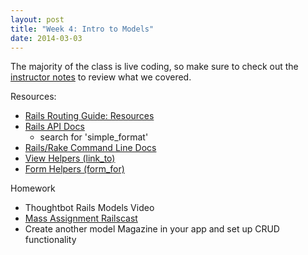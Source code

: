 ```yaml
---
layout: post
title: "Week 4: Intro to Models"
date: 2014-03-03
---
```


The majority of the class is live coding, so make sure to check out the [instructor notes][1] to review what we covered.

Resources:

* [Rails Routing Guide: Resources][2]
* [Rails API Docs][4]
  * search for 'simple_format'
* [Rails/Rake Command Line Docs][5]
* [View Helpers (link_to)][6]
* [Form Helpers (form_for)][7]

Homework

* Thoughtbot Rails Models Video
* [Mass Assignment Railscast][3]
* Create another model Magazine in your app and set up CRUD functionality


[1]: https://github.com/durango-ruby-school/Instructor-Notes/blob/master/Week-04-Intro-To-Models.md
[2]: http://guides.rubyonrails.org/routing.html#resource-routing-the-rails-default
[3]: http://railscasts.com/episodes/26-hackers-love-mass-assignment-revised
[4]: http://api.rubyonrails.org/
[5]: http://guides.rubyonrails.org/command_line.html
[6]: http://api.rubyonrails.org/classes/ActionView/Helpers/UrlHelper.html#method-i-link_to
[7]: http://api.rubyonrails.org/classes/ActionView/Helpers/FormHelper.html#method-i-form_for
